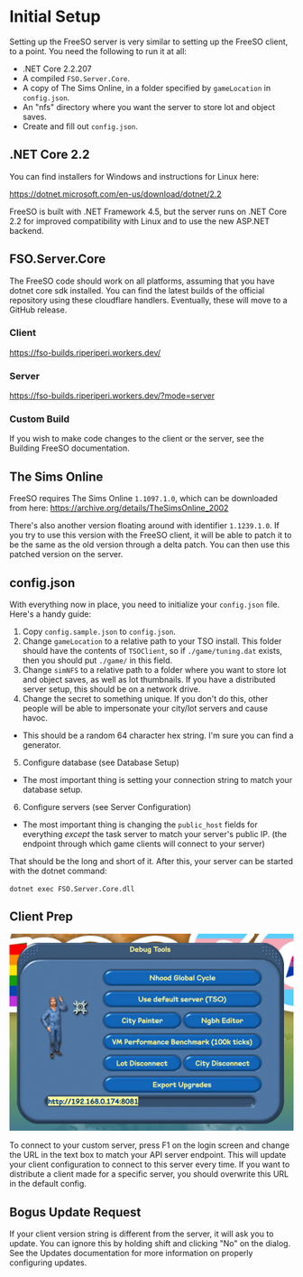 # Initial Setup

Setting up the FreeSO server is very similar to setting up the FreeSO client, to a point. You need the following to run it at all:

- .NET Core 2.2.207
- A compiled `FSO.Server.Core`.
- A copy of The Sims Online, in a folder specified by `gameLocation` in `config.json`.
- An "nfs" directory where you want the server to store lot and object saves.
- Create and fill out `config.json`.

## .NET Core 2.2

You can find installers for Windows and instructions for Linux here:

https://dotnet.microsoft.com/en-us/download/dotnet/2.2

FreeSO is built with .NET Framework 4.5, but the server runs on .NET Core 2.2 for improved compatibility with Linux and to use the new ASP.NET backend.

## FSO.Server.Core

The FreeSO code should work on all platforms, assuming that you have dotnet core sdk installed. You can find the latest builds of the official repository using these cloudflare handlers. Eventually, these will move to a GitHub release.

### Client

https://fso-builds.riperiperi.workers.dev/

### Server

https://fso-builds.riperiperi.workers.dev/?mode=server

### Custom Build

If you wish to make code changes to the client or the server, see the Building FreeSO documentation.

## The Sims Online

FreeSO requires The Sims Online `1.1097.1.0`, which can be downloaded from here: https://archive.org/details/TheSimsOnline_2002

There's also another version floating around with identifier `1.1239.1.0`. If you try to use this version with the FreeSO client, it will be able to patch it to be the same as the old version through a delta patch. You can then use this patched version on the server.

## config.json

With everything now in place, you need to initialize your `config.json` file. Here's a handy guide:

1. Copy `config.sample.json` to `config.json`.
2. Change `gameLocation` to a relative path to your TSO install. This folder should have the contents of `TSOClient`, so if `./game/tuning.dat` exists, then you should put `./game/` in this field.
3. Change `simNFS` to a relative path to a folder where you want to store lot and object saves, as well as lot thumbnails. If you have a distributed server setup, this should be on a network drive.
4. Change the secret to something unique. If you don't do this, other people will be able to impersonate your city/lot servers and cause havoc.
  - This should be a random 64 character hex string. I'm sure you can find a generator.
5. Configure database (see Database Setup)
  - The most important thing is setting your connection string to match your database setup.
6. Configure servers (see Server Configuration)
  - The most important thing is changing the `public_host` fields for everything _except_ the task server to match your server's public IP. (the endpoint through which game clients will connect to your server)

That should be the long and short of it. After this, your server can be started with the dotnet command:

`dotnet exec FSO.Server.Core.dll`

## Client Prep

![](./media/debugurl.png)

To connect to your custom server, press F1 on the login screen and change the URL in the text box to match your API server endpoint. This will update your client configuration to connect to this server every time. If you want to distribute a client made for a specific server, you should overwrite this URL in the default config.

## Bogus Update Request

If your client version string is different from the server, it will ask you to update. You can ignore this by holding shift and clicking "No" on the dialog. See the Updates documentation for more information on properly configuring updates.
